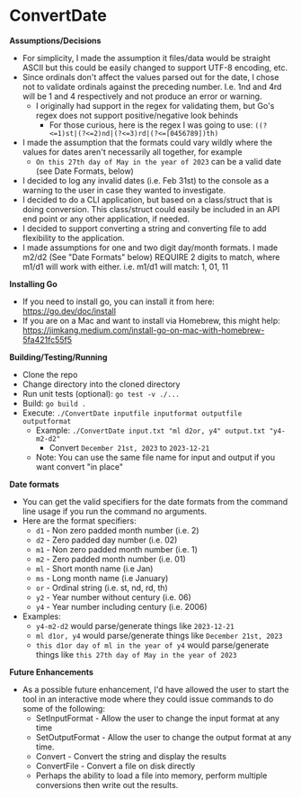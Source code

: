 # ConvertDate

**Assumptions/Decisions**
* For simplicity, I made the assumption it files/data would be straight ASCII but this could be easily changed to support UTF-8 encoding, etc. 
* Since ordinals don't affect the values parsed out for the date, I chose not to validate ordinals against the preceding number.  I.e. 1nd and 4rd will be 1 and 4 respectively and not produce an error or warning.
  * I originally had support in the regex for validating them, but Go's regex does not support positive/negative look behinds
    * For those curious, here is the regex I was going to use: `((?<=1)st|(?<=2)nd|(?<=3)rd|(?<=[0456789])th)`
* I made the assumption that the formats could vary wildly where the values for dates aren't necessarily all together, for example
    * `On this 27th day of May in the year of 2023` can be a valid date (see Date Formats, below)
* I decided to log any invalid dates (i.e. Feb 31st) to the console as a warning to the user in case they wanted to investigate.
* I decided to do a CLI application, but based on a class/struct that is doing conversion.  This class/struct could easily be included in an API end point or any other application, if needed.
* I decided to support converting a string and converting file to add flexibility to the application.
* I made assumptions for one and two digit day/month formats.  I made m2/d2 (See "Date Formats" below) REQUIRE 2 digits to match, where m1/d1 will work with either.  i.e. m1/d1 will match: 1, 01, 11

**Installing Go**
* If you need to install go, you can install it from here: https://go.dev/doc/install
* If you are on a Mac and want to install via Homebrew, this might help: https://jimkang.medium.com/install-go-on-mac-with-homebrew-5fa421fc55f5

**Building/Testing/Running**
* Clone the repo
* Change directory into the cloned directory
* Run unit tests (optional): `go test -v ./...`
* Build: `go build .`
* Execute: `./ConvertDate inputfile inputformat outputfile outputformat`
  * Example: `./ConvertDate input.txt "ml d2or, y4" output.txt "y4-m2-d2"`
    * Convert `December 21st, 2023` to `2023-12-21`
  * Note: You can use the same file name for input and output if you want convert "in place"

**Date formats**
* You can get the valid specifiers for the date formats from the command line usage if you run the command no arguments.
* Here are the format specifiers:
  * `d1` - Non zero padded month number (i.e. 2)
  * `d2` - Zero padded day number (i.e. 02)
  * `m1` - Non zero padded month number (i.e. 1)
  * `m2` - Zero padded month number (i.e. 01)
  * `ml` - Short month name (i.e Jan)
  * `ms` - Long month name (i.e January)
  * `or` - Ordinal string (i.e. st, nd, rd, th)
  * `y2` - Year number without century (i.e. 06)
  * `y4` - Year number including century (i.e. 2006)
* Examples:
  * `y4-m2-d2` would parse/generate things like `2023-12-21`
  * `ml d1or, y4` would parse/generate things like `December 21st, 2023`
  * `this d1or day of ml in the year of y4` would parse/generate things like `this 27th day of May in the year of 2023`

**Future Enhancements**
* As a possible future enhancement, I'd have allowed the user to start the tool in an interactive mode where they could issue commands to do some of the following:
  * SetInputFormat <format> - Allow the user to change the input format at any time
  * SetOutputFormat <format> - Allow the user to change the output format at any time.
  * Convert <string> - Convert the string and display the results
  * ConvertFile <in> <out> - Convert a file on disk directly
  * Perhaps the ability to load a file into memory, perform multiple conversions then write out the results.
